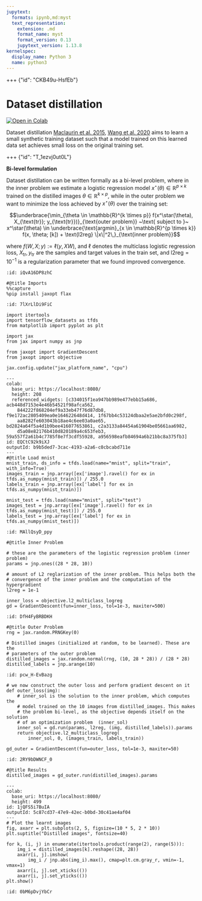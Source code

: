 ```yaml
---
jupytext:
  formats: ipynb,md:myst
  text_representation:
    extension: .md
    format_name: myst
    format_version: 0.13
    jupytext_version: 1.13.8
kernelspec:
  display_name: Python 3
  name: python3
---
```


+++ {"id": "CKB49u-HsfEb"}

# Dataset distillation

[![Open in Colab](https://colab.research.google.com/assets/colab-badge.svg)](https://colab.research.google.com/github/google/jaxopt/blob/main/docs/notebooks/implicit_diff/dataset_distillation.ipynb)




Dataset distillation [Maclaurin et al. 2015](https://arxiv.org/pdf/1502.03492.pdf), [Wang et al. 2020](https://arxiv.org/pdf/1811.10959.pdf) aims to learn a small synthetic
training dataset such that a model trained on this learned data set achieves
small loss on the original training set.

+++ {"id": "T_1ezvj0ut0L"}

**Bi-level formulation**

Dataset distillation can be written formally as a bi-level problem, where in the
inner problem we estimate a logistic regression model $x^\star(\theta) \in
\mathbb{R}^{p \times k}$ trained on the distilled images $\theta \in
\mathbb{R}^{k \times p}$, while in the outer problem we want to minimize the
loss achieved by $x^\star(\theta)$ over the training set:

$$\underbrace{\min_{\theta \in \mathbb{R}^{k \times p}} f(x^\star(\theta), X_{\text{tr}}; y_{\text{tr}})}_{\text{outer problem}} ~\text{ subject to }~ x^\star(\theta) \in \underbrace{\text{argmin}_{x \in \mathbb{R}^{p \times k}} f(x, \theta; [k]) + \text{l2reg} \|x\|^2\,}_{\text{inner problem}}$$

where $f(W, X; y) := \ell(y, XW)$, and $\ell$ denotes the multiclass
logistic regression loss, $X_{\text{tr}}, y_{\text{tr}}$ are the samples and
target values in the train set, and $\text{l2reg} = 10^{-1}$ is a regularization
parameter that we found improved convergence.

```{code-cell}
:id: iQvA16DP8zhC

#@title Imports
%%capture
%pip install jaxopt flax
```

```{code-cell}
:id: 7lXrLlDi9FiC

import itertools
import tensorflow_datasets as tfds
from matplotlib import pyplot as plt

import jax
from jax import numpy as jnp

from jaxopt import GradientDescent
from jaxopt import objective

jax.config.update("jax_platform_name", "cpu")
```

```{code-cell}
---
colab:
  base_uri: https://localhost:8080/
  height: 208
  referenced_widgets: [c334015f1ea947bb989e477ebb15a686, acb448d7153e4e46b54521f98afca562,
    844222f868204ef9a33eb47f76d87db8, f9e172ac2805409ea0e164622648d414, 1f67bb4c53124dbaa2e5ae2bfd0c298f,
    aa8282fe603043b18ae4c6ee03a0ae65, bd2824a64f5a4d1b9bee416077653861, c2a3133a84454a61904be05661aa6982,
    d5a08e82176b410d820189a4c653feb3, 59a557f2a61b4c7785f8e7f3cdf55928, a956598eafb84694a6b21bbc8a375fb3]
id: EQCtC92k9iXJ
outputId: b9b5ded7-3cac-4193-a2a6-c0cbcabd711e
---
#@title Load mnist
mnist_train, ds_info = tfds.load(name="mnist", split="train", with_info=True)
images_train = jnp.array([ex['image'].ravel() for ex in tfds.as_numpy(mnist_train)]) / 255.0
labels_train = jnp.array([ex['label'] for ex in tfds.as_numpy(mnist_train)])

mnist_test = tfds.load(name="mnist", split="test")
images_test = jnp.array([ex['image'].ravel() for ex in tfds.as_numpy(mnist_test)]) / 255.0
labels_test = jnp.array([ex['label'] for ex in tfds.as_numpy(mnist_test)])
```

```{code-cell}
:id: MAllQsyD_ppy

#@title Inner Problem

# these are the parameters of the logistic regression problem (inner problem)
params = jnp.ones((28 * 28, 10))

# amount of L2 reglarization of the inner problem. This helps both the
# convergence of the inner problem and the computation of the hypergradient
l2reg = 1e-1

inner_loss = objective.l2_multiclass_logreg
gd = GradientDescent(fun=inner_loss, tol=1e-3, maxiter=500)
```

```{code-cell}
:id: DfH4FyBRBDKH

#@title Outer Problem
rng = jax.random.PRNGKey(0)

# Distilled images (initialized at random, to be learned). These are the
# parameters of the outer problem
distilled_images = jax.random.normal(rng, (10, 28 * 28)) / (28 * 28)
distilled_labels = jnp.arange(10)
```

```{code-cell}
:id: pcw_H-EvBazg

# we now construct the outer loss and perform gradient descent on it
def outer_loss(img):
    # inner_sol is the solution to the inner problem, which computes the
    # model trained on the 10 images from distilled_images. This makes
    # the problem bi-level, as the objective depends itself on the solution
    # of an optimization problem  (inner_sol)
    inner_sol = gd.run(params, l2reg, (img, distilled_labels)).params
    return objective.l2_multiclass_logreg(
        inner_sol, 0, (images_train, labels_train))

gd_outer = GradientDescent(fun=outer_loss, tol=1e-3, maxiter=50)
```

```{code-cell}
:id: 2RY9bDWNCF_0

#@title Results
distilled_images = gd_outer.run(distilled_images).params
```

```{code-cell}
---
colab:
  base_uri: https://localhost:8080/
  height: 499
id: 1jQFS5i7BuIA
outputId: 5c87cd37-47e9-42ec-b0bd-30c41ae4af04
---
# Plot the learnt images
fig, axarr = plt.subplots(2, 5, figsize=(10 * 5, 2 * 10))
plt.suptitle("Distilled images", fontsize=40)

for k, (i, j) in enumerate(itertools.product(range(2), range(5))):
    img_i = distilled_images[k].reshape((28, 28))
    axarr[i, j].imshow(
        img_i / jnp.abs(img_i).max(), cmap=plt.cm.gray_r, vmin=-1, vmax=1)
    axarr[i, j].set_xticks(())
    axarr[i, j].set_yticks(())
plt.show()
```

```{code-cell}
:id: 0bM6pDvjYbCr


```
